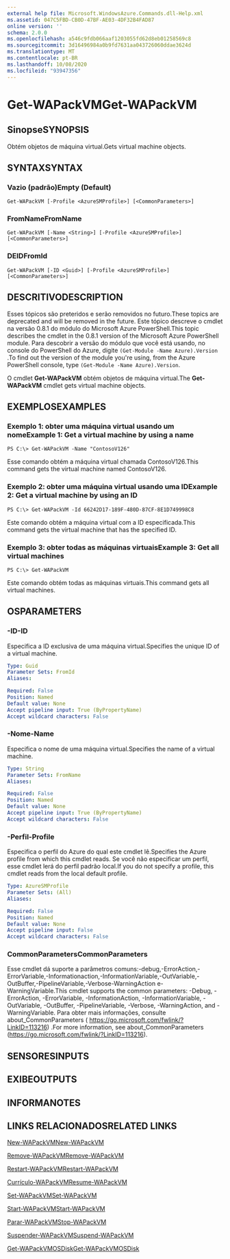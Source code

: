 ```yaml
---
external help file: Microsoft.WindowsAzure.Commands.dll-Help.xml
ms.assetid: 047C5FBD-CB0D-47BF-AE03-4DF32B4FAD87
online version: ''
schema: 2.0.0
ms.openlocfilehash: a546c9fdb066aaf1203055fd62d8eb01258569c8
ms.sourcegitcommit: 3d16496984a0b9fd7631aa043726060ddae3624d
ms.translationtype: MT
ms.contentlocale: pt-BR
ms.lasthandoff: 10/08/2020
ms.locfileid: "93947356"
---
```

# <span data-ttu-id="228ab-101">Get-WAPackVM</span><span class="sxs-lookup"><span data-stu-id="228ab-101">Get-WAPackVM</span></span>

## <span data-ttu-id="228ab-102">Sinopse</span><span class="sxs-lookup"><span data-stu-id="228ab-102">SYNOPSIS</span></span>
<span data-ttu-id="228ab-103">Obtém objetos de máquina virtual.</span><span class="sxs-lookup"><span data-stu-id="228ab-103">Gets virtual machine objects.</span></span>

## <span data-ttu-id="228ab-104">SYNTAX</span><span class="sxs-lookup"><span data-stu-id="228ab-104">SYNTAX</span></span>

### <span data-ttu-id="228ab-105">Vazio (padrão)</span><span class="sxs-lookup"><span data-stu-id="228ab-105">Empty (Default)</span></span>
```
Get-WAPackVM [-Profile <AzureSMProfile>] [<CommonParameters>]
```

### <span data-ttu-id="228ab-106">FromName</span><span class="sxs-lookup"><span data-stu-id="228ab-106">FromName</span></span>
```
Get-WAPackVM [-Name <String>] [-Profile <AzureSMProfile>] [<CommonParameters>]
```

### <span data-ttu-id="228ab-107">DEID</span><span class="sxs-lookup"><span data-stu-id="228ab-107">FromId</span></span>
```
Get-WAPackVM [-ID <Guid>] [-Profile <AzureSMProfile>] [<CommonParameters>]
```

## <span data-ttu-id="228ab-108">DESCRITIVO</span><span class="sxs-lookup"><span data-stu-id="228ab-108">DESCRIPTION</span></span>
<span data-ttu-id="228ab-109">Esses tópicos são preteridos e serão removidos no futuro.</span><span class="sxs-lookup"><span data-stu-id="228ab-109">These topics are deprecated and will be removed in the future.</span></span>
<span data-ttu-id="228ab-110">Este tópico descreve o cmdlet na versão 0.8.1 do módulo do Microsoft Azure PowerShell.</span><span class="sxs-lookup"><span data-stu-id="228ab-110">This topic describes the cmdlet in the 0.8.1 version of the Microsoft Azure PowerShell module.</span></span>
<span data-ttu-id="228ab-111">Para descobrir a versão do módulo que você está usando, no console do PowerShell do Azure, digite `(Get-Module -Name Azure).Version` .</span><span class="sxs-lookup"><span data-stu-id="228ab-111">To find out the version of the module you're using, from the Azure PowerShell console, type `(Get-Module -Name Azure).Version`.</span></span>

<span data-ttu-id="228ab-112">O cmdlet **Get-WAPackVM** obtém objetos de máquina virtual.</span><span class="sxs-lookup"><span data-stu-id="228ab-112">The **Get-WAPackVM** cmdlet gets virtual machine objects.</span></span>

## <span data-ttu-id="228ab-113">EXEMPLOS</span><span class="sxs-lookup"><span data-stu-id="228ab-113">EXAMPLES</span></span>

### <span data-ttu-id="228ab-114">Exemplo 1: obter uma máquina virtual usando um nome</span><span class="sxs-lookup"><span data-stu-id="228ab-114">Example 1: Get a virtual machine by using a name</span></span>
```
PS C:\> Get-WAPackVM -Name "ContosoV126"
```

<span data-ttu-id="228ab-115">Esse comando obtém a máquina virtual chamada ContosoV126.</span><span class="sxs-lookup"><span data-stu-id="228ab-115">This command gets the virtual machine named ContosoV126.</span></span>

### <span data-ttu-id="228ab-116">Exemplo 2: obter uma máquina virtual usando uma ID</span><span class="sxs-lookup"><span data-stu-id="228ab-116">Example 2: Get a virtual machine by using an ID</span></span>
```
PS C:\> Get-WAPackVM -Id 66242D17-189F-480D-87CF-8E1D749998C8
```

<span data-ttu-id="228ab-117">Este comando obtém a máquina virtual com a ID especificada.</span><span class="sxs-lookup"><span data-stu-id="228ab-117">This command gets the virtual machine that has the specified ID.</span></span>

### <span data-ttu-id="228ab-118">Exemplo 3: obter todas as máquinas virtuais</span><span class="sxs-lookup"><span data-stu-id="228ab-118">Example 3: Get all virtual machines</span></span>
```
PS C:\> Get-WAPackVM
```

<span data-ttu-id="228ab-119">Este comando obtém todas as máquinas virtuais.</span><span class="sxs-lookup"><span data-stu-id="228ab-119">This command gets all virtual machines.</span></span>

## <span data-ttu-id="228ab-120">OS</span><span class="sxs-lookup"><span data-stu-id="228ab-120">PARAMETERS</span></span>

### <span data-ttu-id="228ab-121">-ID</span><span class="sxs-lookup"><span data-stu-id="228ab-121">-ID</span></span>
<span data-ttu-id="228ab-122">Especifica a ID exclusiva de uma máquina virtual.</span><span class="sxs-lookup"><span data-stu-id="228ab-122">Specifies the unique ID of a virtual machine.</span></span>

```yaml
Type: Guid
Parameter Sets: FromId
Aliases:

Required: False
Position: Named
Default value: None
Accept pipeline input: True (ByPropertyName)
Accept wildcard characters: False
```

### <span data-ttu-id="228ab-123">-Nome</span><span class="sxs-lookup"><span data-stu-id="228ab-123">-Name</span></span>
<span data-ttu-id="228ab-124">Especifica o nome de uma máquina virtual.</span><span class="sxs-lookup"><span data-stu-id="228ab-124">Specifies the name of a virtual machine.</span></span>

```yaml
Type: String
Parameter Sets: FromName
Aliases:

Required: False
Position: Named
Default value: None
Accept pipeline input: True (ByPropertyName)
Accept wildcard characters: False
```

### <span data-ttu-id="228ab-125">-Perfil</span><span class="sxs-lookup"><span data-stu-id="228ab-125">-Profile</span></span>
<span data-ttu-id="228ab-126">Especifica o perfil do Azure do qual este cmdlet lê.</span><span class="sxs-lookup"><span data-stu-id="228ab-126">Specifies the Azure profile from which this cmdlet reads.</span></span>
<span data-ttu-id="228ab-127">Se você não especificar um perfil, esse cmdlet lerá do perfil padrão local.</span><span class="sxs-lookup"><span data-stu-id="228ab-127">If you do not specify a profile, this cmdlet reads from the local default profile.</span></span>

```yaml
Type: AzureSMProfile
Parameter Sets: (All)
Aliases:

Required: False
Position: Named
Default value: None
Accept pipeline input: False
Accept wildcard characters: False
```

### <span data-ttu-id="228ab-128">CommonParameters</span><span class="sxs-lookup"><span data-stu-id="228ab-128">CommonParameters</span></span>
<span data-ttu-id="228ab-129">Esse cmdlet dá suporte a parâmetros comuns:-debug,-ErrorAction,-ErrorVariable,-Informationaction,-InformationVariable,-OutVariable,-OutBuffer,-PipelineVariable,-Verbose-WarningAction e-WarningVariable.</span><span class="sxs-lookup"><span data-stu-id="228ab-129">This cmdlet supports the common parameters: -Debug, -ErrorAction, -ErrorVariable, -InformationAction, -InformationVariable, -OutVariable, -OutBuffer, -PipelineVariable, -Verbose, -WarningAction, and -WarningVariable.</span></span> <span data-ttu-id="228ab-130">Para obter mais informações, consulte about_CommonParameters ( https://go.microsoft.com/fwlink/?LinkID=113216) .</span><span class="sxs-lookup"><span data-stu-id="228ab-130">For more information, see about_CommonParameters (https://go.microsoft.com/fwlink/?LinkID=113216).</span></span>

## <span data-ttu-id="228ab-131">SENSORES</span><span class="sxs-lookup"><span data-stu-id="228ab-131">INPUTS</span></span>

## <span data-ttu-id="228ab-132">EXIBE</span><span class="sxs-lookup"><span data-stu-id="228ab-132">OUTPUTS</span></span>

## <span data-ttu-id="228ab-133">INFORMA</span><span class="sxs-lookup"><span data-stu-id="228ab-133">NOTES</span></span>

## <span data-ttu-id="228ab-134">LINKS RELACIONADOS</span><span class="sxs-lookup"><span data-stu-id="228ab-134">RELATED LINKS</span></span>

[<span data-ttu-id="228ab-135">New-WAPackVM</span><span class="sxs-lookup"><span data-stu-id="228ab-135">New-WAPackVM</span></span>](./New-WAPackVM.md)

[<span data-ttu-id="228ab-136">Remove-WAPackVM</span><span class="sxs-lookup"><span data-stu-id="228ab-136">Remove-WAPackVM</span></span>](./Remove-WAPackVM.md)

[<span data-ttu-id="228ab-137">Restart-WAPackVM</span><span class="sxs-lookup"><span data-stu-id="228ab-137">Restart-WAPackVM</span></span>](./Restart-WAPackVM.md)

[<span data-ttu-id="228ab-138">Currículo-WAPackVM</span><span class="sxs-lookup"><span data-stu-id="228ab-138">Resume-WAPackVM</span></span>](./Resume-WAPackVM.md)

[<span data-ttu-id="228ab-139">Set-WAPackVM</span><span class="sxs-lookup"><span data-stu-id="228ab-139">Set-WAPackVM</span></span>](./Set-WAPackVM.md)

[<span data-ttu-id="228ab-140">Start-WAPackVM</span><span class="sxs-lookup"><span data-stu-id="228ab-140">Start-WAPackVM</span></span>](./Start-WAPackVM.md)

[<span data-ttu-id="228ab-141">Parar-WAPackVM</span><span class="sxs-lookup"><span data-stu-id="228ab-141">Stop-WAPackVM</span></span>](./Stop-WAPackVM.md)

[<span data-ttu-id="228ab-142">Suspender-WAPackVM</span><span class="sxs-lookup"><span data-stu-id="228ab-142">Suspend-WAPackVM</span></span>](./Suspend-WAPackVM.md)

[<span data-ttu-id="228ab-143">Get-WAPackVMOSDisk</span><span class="sxs-lookup"><span data-stu-id="228ab-143">Get-WAPackVMOSDisk</span></span>](./Get-WAPackVMOSDisk.md)


